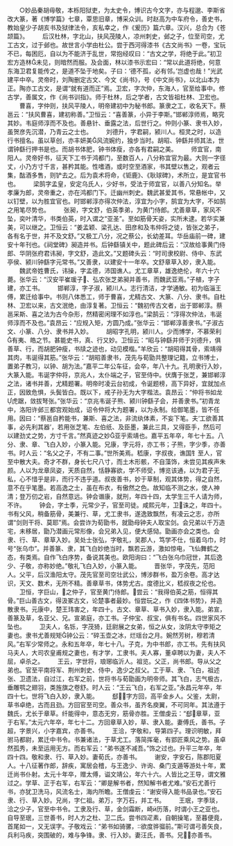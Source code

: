 <!-- { "loadSidebar": true } -->
　　○妙品秦胡毋敬，本栎阳狱吏，为太史令，博识古今文字，亦与程邈、李斯省改大篆，著《博学篇》七章，覃思旧章，博采众训。时赵高为中车府令，善史书，教始皇少子胡亥书及狱律法令，亥私幸之，作《爰历》篇六章。汉兴，总合为《苍颉篇》。
　　后汉杜林，字北山，扶风茂陵人，凉州刺史，邺之子，位至司空，尤工古文，过于邺也。故世言小学由杜公。尝于西河得漆书《古文尚书》一卷，宝玩不已，每困厄，自以为不能济于乱世，常抱经叹曰：“古文之学，将绝于此。”初卫宏方造林未见，则暗然而服。及会面，林以漆书示宏曰：“常以此道将绝，何意东海卫君复能传之，是道不坠于地矣。子曰：‘德不孤，必有邻。’岂虚也哉！”光武建平中卒。灵帝时，刘陶删定古文、今文《尚书》，号《中文尚书》，以北山本为正。陶亦工古文，是谓“就有道而正”焉。卫宏，字次仲，东海人，官至给事中。修古学，善属文，作《尚书训指》。师于杜林，后之学者，古文皆祖杜林、卫宏也。
　　曹喜，字仲则，扶风平陵人，明帝建初中为秘书郎。篆隶之工，收名天下。蔡邕云：“扶风曹喜，建初称善。”卫恒云：“喜善篆，小异于李斯。”邯郸淳师焉，略究其妙。韦庭师淳而不及也。善悬针、垂露之法，后世行之。仲则小篆、隶书入妙，虽贺彦先沉潜，乃青云之士也。
　　刘德升，字君嗣，颍川人。桓灵之时，以造行书擅名。虽以草创，亦丰妍美风流婉约，独步当时。胡昭、钟繇并师其法，世谓钟繇行押书是也。而胡书体肥，钟书体瘦，亦各有君嗣之美。
　　师宜官，南阳人。灵帝好书，征天下工书于鸿都门，至数百人，八分称宜官为最。大则一字径丈，小乃方寸千言，甚矜其能。性嗜酒，或时空至酒家，书其壁以售之，观者云集，酤酒多售，则铲去之。后为袁术将命，《钜鹿》、《耿球碑》，术所立，是宜官书也。
　　梁鹄字孟皇，安定乌氏人，少好书，受法于师宜官，以善八分知名。举孝廉为郎，灵帝重之，亦在鸿都门下。迁幽州刺史。魏武甚爱其书，常悬帐中，又以钉壁，以为胜宜官也。时邯郸淳亦得次仲法，淳宜为小字，鹄宜为大字，不如鹄之用笔尽势也。
　　张昶，字文舒，伯英季弟，为黄门侍郎。尤善章草，家风不坠，奕叶清华，书类伯英，时入谓之“亚圣”。至如筋骨天姿，实所未逮。若华实兼美，可以继之。卫恒云：“姜孟颖、梁孔达、田彦和及韦仲将之徒，皆张之弟子，各有名于世，并不及文舒。”又极工八分，况之蔡公，长幼差耳。华岳庙前一碑，建安十年刊也。《祠堂碑》昶造并书。后钟繇镇关中，题此碑后云：“汉故给事黄门侍郎、华阴张府君讳昶，字文舒，造此文。”又题碑头云：“时司隶校尉、侍中、东武亭侯、颍川钟繇字元常书。”又善隶，以建安十一年卒。文舒章草入妙，隶入能。
　　魏武帝姓曹氏，讳操，字孟德，沛国谯人。尤工章草，雄逸绝伦，年六十六薨。张华云：“汉安平崔瑗子、弘农张芝弟昶并善书，而魏武亚焉。”子植，字子建，亦工书。
　　邯郸淳，字子淑，颍川人。志行清洁，才学通敏。初为临淄王傅，累迁给事中。书则八体悉工，师于曹喜，尤精古文、大篆、八分、隶书。自杜林、卫宏以来，古文泯绝，由淳复著。卫恒云：“魏初传古文者，出于邯郸淳。蔡邕采斯、喜之法为古今杂形，然精密闲理不如淳也。”梁鹄云：“淳得次仲法，韦诞师淳而不及也。”袁昂云：“应规入矩，方圆乃成。”张华云：“邯郸淳善隶书。”子淑古文、小篆、八分、隶书并入妙。
　　胡昭字孔明，颍川人。少而博学，不慕荣利有夷、皓之节。甚能史书，真、行又妙。卫恒云：“昭与钟繇并师于刘德升，俱善草、行，而胡肥钟瘦，书牍之迹也，动见模楷。”羊欣云：“胡昭得其骨，索靖得其肉，韦诞得其筋。”张华云：“胡昭善隶书，茂先与荀勖共整理记籍，立书博士，置弟子教习，以钟、胡为法。”嘉平二年公车征，会卒，年八十九。孔明隶行入妙，大篆入能。韦诞字仲将，京兆人，太仆端之子，官至侍中。伏膺于张芝，兼邯郸淳之法，诸书并善，尤精题署。明帝时凌云台初成，令诞题榜，高下异好，宜就加点正，因致危惧，头鬓皆白。既以下，戒子孙无为大字楷法。袁昂云：“仲将书如龙虎踞，敛拔弩张。”张华云：“京兆韦诞子熊、颍川钟繇子会，并善隶书。”初青龙中，洛阳许邺三都宫观始成，诏令仲将大为题署，以为永制。给御笔墨，皆不任用。因曰：“蔡邕自矜能书，兼斯、喜之法，非流纨体素，不妄下笔。夫‘工欲善其事，必先利其器’，若用张芝笔、左伯纸、及臣墨，兼此三具，又得臣手，然后可以建劲丈之势，方寸千言。”然真迹之妙亚乎索靖也。嘉平五年卒，年七十五。八分、隶、章、飞白入妙，小篆入能。兄康，字元将，亦工书；子熊，字少季，亦善书。时人云：“名父之子，不有二事。”世所美焉。嵇康，字叔夜，谯国钅至人，官至中散大夫。奇才不群，身长七尺八寸，而土木形骸，不自藻饰，未尝见其疾声朱颜。人以为龙章凤姿，天质自然，恬静寡欲，学不师受，博览该通，以为君子无私，心不惜乎是非，而行不违乎道。叔夜善书，妙于草制，观其体势，得之自然，意不在乎笔墨。若高逸之士，虽在布衣，有傲然之色。故知临不测之水，使人神清；登万仞之岩，自然意远。钟会谮康，就刑，年四十四，太学生三千人请为师，不许。
　　钟会，字士季，元常少子，官至司徒。咸熙元年，卫诛之，年四十。书有父风，稍备筋骨，美兼行、草，尤工隶书，遂逸致飘然，有凌云之志，亦所谓“剑则干将、莫耶”焉。会尝诈为荀勖书，就勖母钟夫人取宝剑。会兄弟以千万造宅，未移居，勖乃潜画元常形像，会兄弟入见，便大感恸。勖画亦会之类也。会隶、行、草、章草入妙。吴处士张弘，字敬礼，吴郡人，笃学不仕，恒着乌巾，时号“张乌巾”。并善篆、隶，其飞白妙绝当时，飘若云游，激如惊电，飞仙舞鹤之态，有类焉。自作飞白序势，备说其美也。欧阳询曰：“飞白张乌巾冠世，其后逸少、子敬，亦称妙绝。”敬礼飞白入妙，小篆入能。
　　晋张华，字茂先，范阳人。父平，后汉渔阳太守。茂先官至司空壮武公，博涉群书，盈万余卷。高才达识，天文、数术，无所不精。善章草书，体势尤古。度德比义，嵇叔夜之伦也。
　　卫恒，字巨山，之仲子，官至黄门侍郎。尝云：“我得伯英之筋，恒得其骨。”巨山善古文，得汲冢古文，论楚事者最妙。恒尝玩之，作《四体书势》，并造散隶书。元康中，楚王玮害之，年四十。古文、章草、草书入妙，隶入能。弟宣，善篆及草，名亚父、兄。宣弟庭，亦工书。子仲宝、叔宝，俱有书名。四世家风不坠也。
　　卫夫人，名铄，字茂猗，廷尉展之女弟，恒之从女，汝阴太守李矩之妻也。隶书尤善规矩钟公云：“碎玉壶之冰，烂瑶台之月。婉然芳树，穆若清风。”右军少常师之。永和五年卒，年七十八。子克，为中书郎，亦工书。先有扶风马夫人，大司农皇甫规之妻也，有才学，工隶书。夫人寡，董卓聘以为妻，夫人不屈，卓杀之。
　　王云，字世将，琅琊临沂人。祖览。父正，尚书郎。导从父之弟也。官至平南将军、荆州刺史、侍中，逸少之叔父。工于草、隶、飞白，祖述张、卫遗法，自过江，右军之前，世将书与荀勖画为明帝师。其飞白，志气极古，垂雕鹗之翅羽，类旌旗之卷舒。时人云：“王云飞白，右军之亚。”永昌元年卒，年四十七。世将飞白入妙，隶入能。
　　郄，字方回，高平金乡人。父鉴，太尉，草书卓绝，古而且劲。方回官至司空。善众书，虽齐名庾翼，不可同年。其法遵于魏氏，尤长于章草。纤能得中，意态无穷，筋骨亦胜。王僧虔云：“郄章草，亚于右军。”太元六年卒，年七十二。方回章草入妙，草、隶入能。妻傅氏，善书。子超，字景兴，小字嘉宾，亦善书。
　　王洽，字敬和，导第四子。理识明敏，拜驸马都尉，累迁中书令。书兼诸法，于草尤工。落简挥毫，有郢匠乘风之势。虽卓然孤秀，未至运用无方。而右军云：“弟书遂不减吾。”饰之过也。升平三年卒，年四十四。敬和隶、行、草入妙。妻荀氏，亦善书。
　　谢安，字安石，陈郡阳夏人。十八征著作郎，辞疾，寓居会稽，与王逸少、许询、桑门支遁等游处十年，累迁尚书仆射。太元十年卒，赠太傅，谥文靖公，年六十六。人皆比之王导，谓文雅过之。学草、正于右军，右军云：“卿是解书者，然知解书者尤难。”安石尤善行书，亦犹卫洗马，风流名士，海内所瞻。王僧虔云：“谢安得入能书品录也。”安石隶、行、草入妙。兄尚，字仁祖。弟万，字万石，并工书。
　　王珉，字季琰，洽之少子，官至中书令。工隶及行、草，金剑霜断，崎历落，时谓小王之亚也。自导至珉，三世善书，时人方之杜、卫二氏。尝书四疋素，自朝操笔，至暮便竟，首尾如一，又无误字。子敬戏云：“弟书如骑骡，欲度骅骝前。”斯可谓弓善矢良，兵利马疾，突围破的，难与争锋。隶、行入妙。妻汪氏，善书。兄，亦善书。
